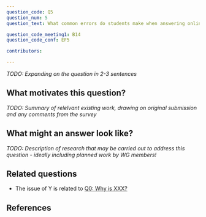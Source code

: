 ```yaml
---
question_code: Q5 
question_num: 5 
question_text: What common errors do students make when answering online assessment questions? 

question_code_meeting1: B14 
question_code_conf: EF5 

contributors: 

---
```

*TODO: Expanding on the question in 2-3 sentences*

## What motivates this question?

*TODO: Summary of relelvant existing work, drawing on original submission and any comments from the survey*

## What might an answer look like?

*TODO: Description of research that may be carried out to address this question - ideally including planned work by WG members!*

## Related questions

* The issue of Y is related to [Q0: Why is XXX?](Q0)

## References
